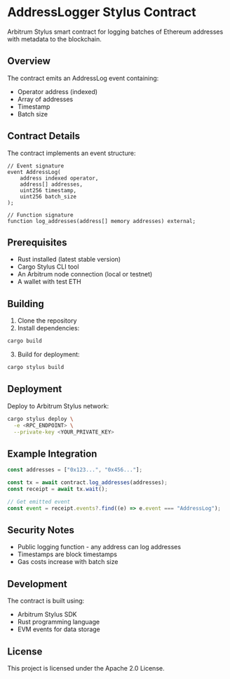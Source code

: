 # AddressLogger Stylus Contract

Arbitrum Stylus smart contract for logging batches of Ethereum addresses with metadata to the blockchain.

## Overview

The contract emits an AddressLog event containing:

- Operator address (indexed)
- Array of addresses
- Timestamp
- Batch size

## Contract Details

The contract implements an event structure:

```solidity
// Event signature
event AddressLog(
    address indexed operator,
    address[] addresses,
    uint256 timestamp,
    uint256 batch_size
);

// Function signature
function log_addresses(address[] memory addresses) external;
```

## Prerequisites

- Rust installed (latest stable version)
- Cargo Stylus CLI tool
- An Arbitrum node connection (local or testnet)
- A wallet with test ETH

## Building

1. Clone the repository
2. Install dependencies:

```bash
cargo build
```

3. Build for deployment:

```bash
cargo stylus build
```

## Deployment

Deploy to Arbitrum Stylus network:

```bash
cargo stylus deploy \
  -e <RPC_ENDPOINT> \
  --private-key <YOUR_PRIVATE_KEY>
```

## Example Integration

```typescript
const addresses = ["0x123...", "0x456..."];

const tx = await contract.log_addresses(addresses);
const receipt = await tx.wait();

// Get emitted event
const event = receipt.events?.find((e) => e.event === "AddressLog");
```

## Security Notes

- Public logging function - any address can log addresses
- Timestamps are block timestamps
- Gas costs increase with batch size

## Development

The contract is built using:

- Arbitrum Stylus SDK
- Rust programming language
- EVM events for data storage

## License

This project is licensed under the Apache 2.0 License.
